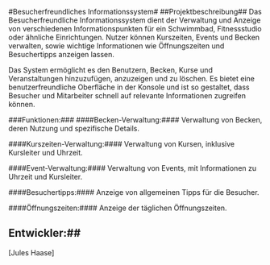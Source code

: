 #Besucherfreundliches Informationssystem#
##Projektbeschreibung##
Das Besucherfreundliche Informationssystem dient der Verwaltung und Anzeige von verschiedenen Informationspunkten für ein Schwimmbad, Fitnessstudio oder ähnliche Einrichtungen. Nutzer können Kurszeiten, Events und Becken verwalten, sowie wichtige Informationen wie Öffnungszeiten und Besuchertipps anzeigen lassen.

Das System ermöglicht es den Benutzern, Becken, Kurse und Veranstaltungen hinzuzufügen, anzuzeigen und zu löschen. Es bietet eine benutzerfreundliche Oberfläche in der Konsole und ist so gestaltet, dass Besucher und Mitarbeiter schnell auf relevante Informationen zugreifen können.

###Funktionen:###
####Becken-Verwaltung:####
Verwaltung von Becken, deren Nutzung und spezifische Details.

####Kurszeiten-Verwaltung:####
Verwaltung von Kursen, inklusive Kursleiter und Uhrzeit.

####Event-Verwaltung:####
Verwaltung von Events, mit Informationen zu Uhrzeit und Kursleiter.

####Besuchertipps:####
Anzeige von allgemeinen Tipps für die Besucher.

####Öffnungszeiten:####
Anzeige der täglichen Öffnungszeiten.

## Entwickler:##
[Jules Haase]




